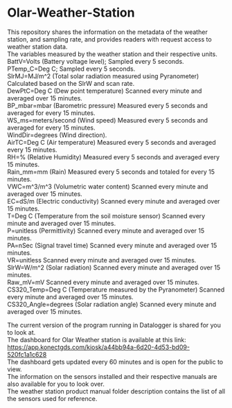 # Olar-Weather-Station
This repository shares the information on the metadata of the weather station, and sampling rate, and provides readers with request access to weather station data.<br> 
The variables measured by the weather station and their respective units.<br> 
BattV=Volts (Battery voltage level); Sampled every 5 seconds.<br>
PTemp_C=Deg C; Sampled every 5 seconds.<br>
SlrMJ=MJ/m^2 (Total solar radiation measured using Pyranometer) Calculated based on the SlrW and scan rate.<br> 
DewPtC=Deg C (Dew point temperature) Scanned every minute and averaged over 15 minutes.<br>
BP_mbar=mbar (Barometric pressure) Measured every 5 seconds and averaged for every 15 minutes.<br>
WS_ms=meters/second (Wind speed) Measured every 5 seconds and averaged for every 15 minutes.<br>
WindDir=degrees (Wind direction).<br>
AirTC=Deg C (Air temperature) Measured every 5 seconds and averaged every 15 minutes.<br>
RH=% (Relative Humidity) Measured every 5 seconds and averaged every 15 minutes.<br>
Rain_mm=mm (Rain) Measured every 5 seconds and totaled for every 15 minutes.<br>
VWC=m^3/m^3 (Volumetric water content) Scanned every minute and averaged over 15 minutes.<br>
EC=dS/m (Electric conductivity) Scanned every minute and averaged over 15 minutes.<br>
T=Deg C (Temperature from the soil moisture sensor) Scanned every minute and averaged over 15 minutes.<br>
P=unitless (Permittivity) Scanned every minute and averaged over 15 minutes.<br>
PA=nSec (Signal travel time) Scanned every minute and averaged over 15 minutes.<br>
VR=unitless Scanned every minute and averaged over 15 minutes.<br>
SlrW=W/m^2 (Solar radiation) Scanned every minute and averaged over 15 minutes.<br>
Raw_mV=mV Scanned every minute and averaged over 15 minutes.<br>
CS320_Temp=Deg C (Temperature measured by the Pyranometer) Scanned every minute and averaged over 15 minutes.<br>
CS320_Angle=degrees (Solar radiation angle) Scanned every minute and averaged over 15 minutes.<br>

The current version of the program running in Datalogger is shared for you to look at.<br>
The dashboard for Olar Weather station is available at this link: https://app.konectgds.com/kiosk/a44bb94a-6d20-4d53-bd09-520fc1a1c628 <br>
The dashboard gets updated every 60 minutes and is open for the public to view. <br>
The information on the sensors installed and their respective manuals are also available for you to look over. <br>
The weather station product manual folder description contains the list of all the sensors used for reference.<br>
